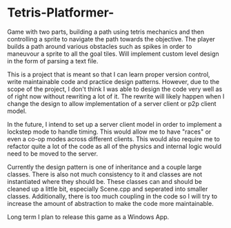 # Tetris-Platformer-
Game with two parts, building a path using tetris mechanics and then controlling a sprite to navigate the path towards the objective. 
The player builds a path around various obstacles such as spikes in order to maneuvour a sprite to all the goal tiles. Will implement custom level design in the form of parsing a text file. 

This is a project that is meant so that I can learn proper version control, write maintainable code and practice design patterns. However, due to the scope of the project, I don't think I was able to design the code very well as of right now without rewriting a lot of it. The rewrite will likely happen when I change the design to allow implementation of a server client or p2p client model.

In the future, I intend to set up a server client model in order to implement a lockstep mode to handle timing. This would allow me to have "races" or even a co-op modes across different clients. This would also require me to refactor quite a lot of the code as all of the physics and internal logic would need to be moved to the server.

Currently the design pattern is one of inheritance and a couple large classes. There is also not much consistency to it and classes are not instantiated where they should be. These classes can and should be cleaned up a little bit, especially Scene.cpp and seperated into smaller classes. Additionally, there is too much coupling in the code so I will try to increase the amount of abstraction to make the code more maintainable.

Long term I plan to release this game as a Windows App.
